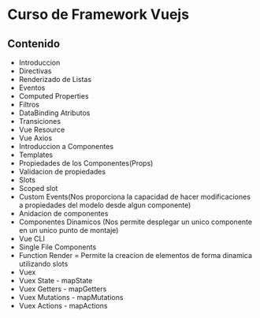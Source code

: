 # Curso de Framework Vuejs

## Contenido

* Introduccion
* Directivas
* Renderizado de Listas
* Eventos
* Computed Properties
* Filtros
* DataBinding Atributos
* Transiciones
* Vue Resource
* Vue Axios
* Introduccion a Componentes
* Templates
* Propiedades de los Componentes(Props)
* Validacion de propiedades
* Slots
* Scoped slot
* Custom Events(Nos proporciona la capacidad de hacer modificaciones a propiedades del modelo desde algun componente)
* Anidacion de componentes
* Componentes Dinamicos (Nos permite desplegar un unico componente en un unico punto de montaje)
* Vue CLI
* Single File Components
* Function Render = Permite la creacion de elementos de forma dinamica utilizando slots
* Vuex
* Vuex State - mapState 
* Vuex Getters - mapGetters
* Vuex Mutations - mapMutations
* Vuex Actions - mapActions